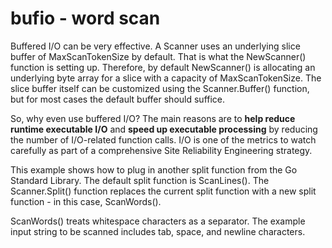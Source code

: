 # bufio - word scan

Buffered I/O can be very effective. A Scanner uses an underlying slice buffer of MaxScanTokenSize by default. That is what the NewScanner() function is setting up. Therefore, by default NewScanner() is allocating an underlying byte array for a slice with a capacity of MaxScanTokenSize. The slice buffer itself can be customized using the Scanner.Buffer() function, but for most cases the default buffer should suffice.

So, why even use buffered I/O? The main reasons are to **help reduce runtime executable I/O** and **speed up executable processing** by reducing the number of I/O-related function calls. I/O is one of the metrics to watch carefully as part of a comprehensive Site Reliability Engineering strategy.

This example shows how to plug in another split function from the Go Standard Library. The default split function is ScanLines(). The Scanner.Split() function replaces the current split function with a new split function - in this case, ScanWords().

ScanWords() treats whitespace characters as a separator. The example input string to be scanned includes tab, space, and newline characters.
